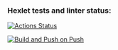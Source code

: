 ### Hexlet tests and linter status:
[![Actions Status](https://github.com/MrNovan/devops-for-programmers-project-74/actions/workflows/hexlet-check.yml/badge.svg)](https://github.com/MrNovan/devops-for-programmers-project-74/actions)

[![Build and Push on Push](https://github.com/MrNovan/devops-for-programmers-project-74/actions/workflows/push.yml/badge.svg)](https://github.com/MrNovan/devops-for-programmers-project-74/actions/workflows/push.yml)